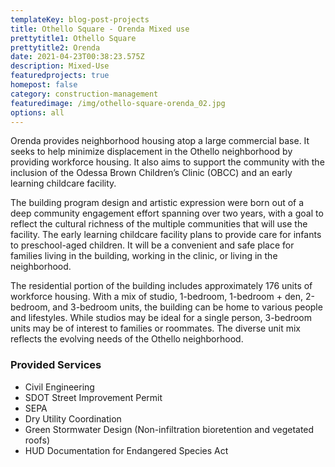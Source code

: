 ```yaml
---
templateKey: blog-post-projects
title: Othello Square - Orenda Mixed use
prettytitle1: Othello Square
prettytitle2: Orenda
date: 2021-04-23T00:38:23.575Z
description: Mixed-Use
featuredprojects: true
homepost: false
category: construction-management
featuredimage: /img/othello-square-orenda_02.jpg
options: all
---
```

Orenda provides neighborhood housing atop a large commercial base. It seeks to help minimize displacement in the Othello neighborhood by providing workforce housing. It also aims to support the community with the inclusion of the Odessa Brown Children’s Clinic (OBCC) and an early learning childcare facility.

The building program design and artistic expression were born out of a deep community engagement effort spanning over two years, with a goal to reflect the cultural richness of the multiple communities that will use the facility. The early learning childcare facility plans to provide care for infants to preschool-aged children. It will be a convenient and safe place for families living in the building, working in the clinic, or living in the neighborhood.

The residential portion of the building includes approximately 176 units of workforce housing. With a mix of studio, 1-bedroom, 1-bedroom + den, 2-bedroom, and 3-bedroom units, the building can be home to various people and lifestyles. While studios may be ideal for a single person, 3-bedroom units may be of interest to families or roommates. The diverse unit mix reflects the evolving needs of the Othello neighborhood.

### Provided Services

* Civil Engineering
* SDOT Street Improvement Permit
* SEPA
* Dry Utility Coordination
* Green Stormwater Design (Non-infiltration bioretention and vegetated roofs)
* HUD Documentation for Endangered Species Act